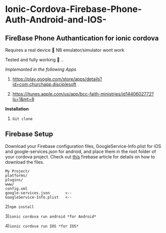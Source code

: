 # Ionic-Cordova-Firebase-Phone-Auth-Android-and-IOS-

## FireBase Phone Authantication  for ionic cordova


Requires a real device :iphone: NB emulator/simulator wont work

Tested and fully working  :muscle: ..

*Implemanted in the following Apps*

1) https://play.google.com/store/apps/details?id=com.churchapp.disciplesoft



2) https://itunes.apple.com/us/app/bcc-faith-ministries/id1440602772?ls=1&mt=8


**Installation**



1) `Git clone`


## Firebase Setup
Download your Firebase configuration files, GoogleService-Info.plist for iOS and google-services.json for android, and place them in the root folder of your cordova project. Check out [this](https://support.google.com/firebase/answer/7015592) firebase article for details on how to download the files.

    My Project/
    platforms/
    plugins/
    www/
    config.xml
    google-services.json       <--
    GoogleService-Info.plist   <--
   


2)`npm install`

3)`ionic cordova run android *for Android*`

4)`ionic cordova run IOS *for IOS*`
